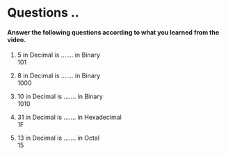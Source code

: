 # Questions ..

#### Answer the following questions according to what you learned from the video.

1. 5 in Decimal is ....... in Binary  
   101

2. 8 in Decimal is ....... in Binary  
   1000

3. 10 in Decimal is ....... in Binary  
   1010

4. 31 in Decimal is ....... in Hexadecimal  
   1F

5. 13 in Decimal is ....... in Octal  
   15
